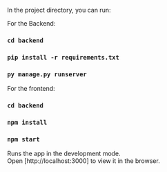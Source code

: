 In the project directory, you can run:


For the Backend:
### `cd backend` 
### `pip install -r requirements.txt` 
### `py manage.py runserver`

For the frontend:
### `cd backend` 
### `npm install`
### `npm start`

Runs the app in the development mode.<br>
Open [http://localhost:3000] to view it in the browser.
